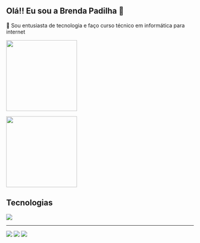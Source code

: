 ## Olá!! Eu sou a Brenda Padilha 👋

🌟 Sou entusiasta de tecnologia e faço curso técnico em informática para internet 

<div>
   <p><img height=190em src="https://github-readme-streak-stats.herokuapp.com/?user=dartres" /></p>
  <img height=190em src="https://github-readme-stats.vercel.app/api/top-langs/?username=dartres" />
</div>

## Tecnologias
<img src="https://skillicons.dev/icons?i=js,html,css,php,mysql,sqlite,laravel,nodejs,react,git" />

<hr>
<a href="mailto:bpadilhaferreira@gmail.com"><img src="https://img.shields.io/badge/Gmail-D14836?style=for-the-badge&logo=gmail&logoColor=white" /></a>
<a href="https://www.linkedin.com/in/brendacarolineferreira/"><img src="https://img.shields.io/badge/LinkedIn-0077B5?style=for-the-badge&logo=linkedin&logoColor=white" /></a>
<a href="https://www.instagram.com/d.artres"><img src="https://img.shields.io/badge/Instagram-E4405F?style=for-the-badge&logo=instagram&logoColor=white" /></a>

